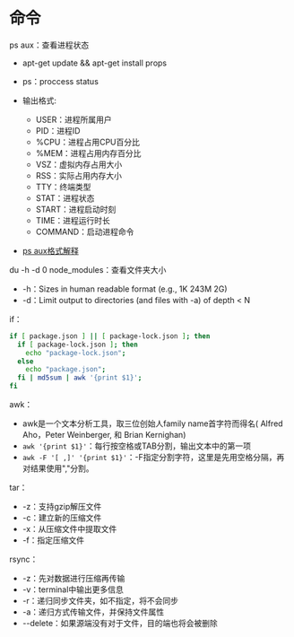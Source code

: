# 命令

ps aux：查看进程状态

- apt-get update && apt-get install props

- ps：proccess status
- 输出格式:
  - USER：进程所属用户
  - PID：进程ID
  - %CPU：进程占用CPU百分比
  - %MEM：进程占用内存百分比
  - VSZ：虚拟内存占用大小
  - RSS：实际占用内存大小
  - TTY：终端类型
  - STAT：进程状态
  - START：进程启动时刻
  - TIME：进程运行时长
  - COMMAND：启动进程命令
- [ps aux格式解释](https://www.cnblogs.com/5201351/p/4206461.html)



du -h -d 0 node_modules：查看文件夹大小

- -h：Sizes in human readable format (e.g., 1K 243M 2G)
- -d：Limit output to directories (and files with -a) of depth < N



if：

```bash
if [ package.json ] || [ package-lock.json ]; then
  if [ package-lock.json ]; then
    echo "package-lock.json";
  else
    echo "package.json";
  fi | md5sum | awk '{print $1}';
fi
```



awk：

- awk是一个文本分析工具，取三位创始人family name首字符而得名( Alfred Aho，Peter Weinberger, 和 Brian Kernighan)
- `awk '{print $1}'`：每行按空格或TAB分割，输出文本中的第一项
- `awk -F '[ ,]' '{print $1}'`：-F指定分割字符，这里是先用空格分隔，再对结果使用","分割。



tar：

- -z：支持gzip解压文件
- -c：建立新的压缩文件
- -x：从压缩文件中提取文件
- -f：指定压缩文件



rsync：

- -z：先对数据进行压缩再传输
- -v：terminal中输出更多信息
- -r：递归同步文件夹，如不指定，将不会同步
- -a：递归方式传输文件，并保持文件属性
- --delete：如果源端没有对于文件，目的端也将会被删除